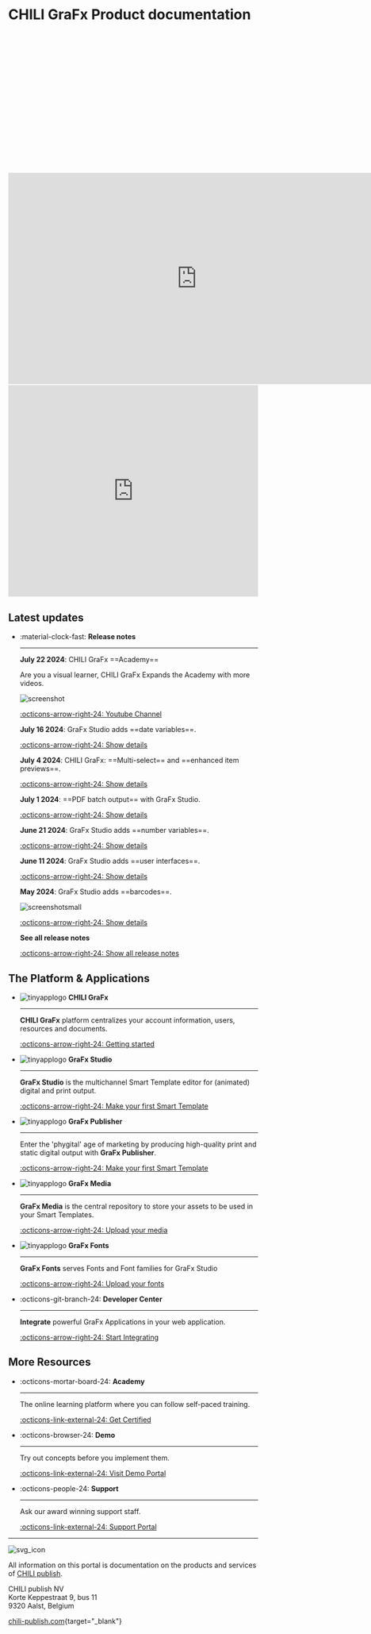 # CHILI GraFx Product documentation

<script src="https://fast.wistia.com/embed/medias/ynvyz51p7b.jsonp" async></script><script src="https://fast.wistia.com/assets/external/E-v1.js" async></script><div class="wistia_responsive_padding" style="padding:56.25% 0 0 0;position:relative;"><div class="wistia_responsive_wrapper" style="height:100%;left:0;position:absolute;top:0;width:100%;"><div class="wistia_embed wistia_async_ynvyz51p7b seo=false videoFoam=true" style="height:100%;position:relative;width:100%">&nbsp;</div></div></div>

<iframe width="760" height="426" src="https://www.youtube.com/embed/IOWiRYyc4P8?controls=0&mute=1&showinfo=0&rel=0&autoplay=1&loop=0&playlist=IOWiRYyc4P8" allow="autoplay" title="CHILI GraFx Product documentation" frameborder="0" allow="accelerometer; autoplay; clipboard-write; encrypted-media; gyroscope; picture-in-picture; web-share" referrerpolicy="strict-origin-when-cross-origin" allowfullscreen></iframe>

<div style="width: 100%; height: 426px; float: none; clear: both; margin: 2px auto;">
  <embed
    src="https://www.youtube.com/embed/IOWiRYyc4P8?controls=0&mute=1&showinfo=0&rel=0&autoplay=1&loop=0&playlist=IOWiRYyc4P8"
    wmode="transparent"
    type="video/mp4"
    width="100%" height="100%"
    allow="autoplay; encrypted-media; picture-in-picture"
    allowfullscreen
    title="CHILI GraFx"
  >
</div>

## Latest updates

<div class="grid cards" markdown>

-   :material-clock-fast: __Release notes__

    ---

    **July 22 2024**: CHILI GraFx ==Academy==
    
    Are you a visual learner, CHILI GraFx Expands the Academy with more videos.
    
    ![screenshot](academy01.png)
    
    [:octicons-arrow-right-24: Youtube Channel](https://www.youtube.com/playlist?list=PLLHtQ1R6R-B9G1zgsqkKDgQWd03PP2cxF)


    **July 16 2024**: GraFx Studio adds ==date variables==.
    
    [:octicons-arrow-right-24: Show details](/release-notes/2024/07/16/grafx-studio-adds-date-variables/)


    **July 4 2024**: CHILI GraFx: ==Multi-select== and ==enhanced item previews==.
    
    [:octicons-arrow-right-24: Show details](/release-notes/2024/07/04/chili-grafx/)


    **July 1 2024**: ==PDF batch output== with GraFx Studio.
    
    [:octicons-arrow-right-24: Show details](/release-notes/2024/07/01/pdf-batch-output-with-grafx-studio/)


    **June 21 2024**: GraFx Studio adds ==number variables==.
    
    [:octicons-arrow-right-24: Show details](/release-notes/2024/06/21/grafx-studio-adds-number-variables/)


    **June 11 2024**: GraFx Studio adds ==user interfaces==.
    
    [:octicons-arrow-right-24: Show details](/release-notes/2024/06/11/grafx-studio-updates/)


    **May 2024**: GraFx Studio adds ==barcodes==.
    
    ![screenshotsmall](/release-notes/releasenotesassets/barcodedocs.png)

    [:octicons-arrow-right-24: Show details](/release-notes/2024/05/06/grafx-studio-adds-support-for-qr-and-barcodes/)

    **See all release notes**

    [:octicons-arrow-right-24: Show all release notes](/release-notes/)
    
</div>


## The Platform & Applications

<div class="grid cards" markdown>

-   ![tinyapplogo](/assets/CHILI_LOGOS_OK-02.svg) __CHILI GraFx__

    ---

    **CHILI GraFx** platform centralizes your account information, users, resources and documents.

    [:octicons-arrow-right-24: Getting started](/CHILI-GraFx/admin/)

-   ![tinyapplogo](/assets/CHILI_LOGOS_OK-10.svg) __GraFx Studio__

    ---

    **GraFx Studio** is the multichannel Smart Template editor for (animated) digital and print output.

    [:octicons-arrow-right-24: Make your first Smart Template](/GraFx-Studio/guides/hello-world/)

-   ![tinyapplogo](/assets/CHILI_LOGOS_OK-21.svg) __GraFx Publisher__

    ---

    Enter the 'phygital' age of marketing by producing high-quality print and static digital output with **GraFx Publisher**.
    
    [:octicons-arrow-right-24: Make your first Smart Template](/GraFx-Publisher/guides/hello-world/)

-   ![tinyapplogo](/assets/CHILI_LOGOS_OK-12.svg) __GraFx Media__

    ---

    **GraFx Media** is the central repository to store your assets to be used in your Smart Templates.
    
    [:octicons-arrow-right-24: Upload your media](/GraFx-Media/guides/upload-media/)

-   ![tinyapplogo](/assets/CHILI_LOGOS_OK-08.svg) __GraFx Fonts__

    ---

    **GraFx Fonts** serves Fonts and Font families for GraFx Studio
    
    [:octicons-arrow-right-24: Upload your fonts](/GraFx-Fonts/guides/upload-fonts/)

-   :octicons-git-branch-24: __Developer Center__

    ---

    **Integrate** powerful GraFx Applications in your web application.
    
    [:octicons-arrow-right-24: Start Integrating](/GraFx-Developers/)

</div>

## More Resources

<div class="grid cards" markdown>

-   :octicons-mortar-board-24: __Academy__

    ---

    The online learning platform where you can follow self-paced training.

    [:octicons-link-external-24: Get Certified](https://product.chili-publish.academy/)

-   :octicons-browser-24: __Demo__

    ---

    Try out concepts before you implement them.

    [:octicons-link-external-24: Visit Demo Portal](https://demoportal.thebigspicy.com/scenarios)

-   :octicons-people-24: __Support__

    ---

    Ask our award winning support staff.

    [:octicons-link-external-24: Support Portal](https://mysupport.chili-publish.com/)

</div>

---

![svg_icon](/assets/CHILI_LOGOS_OK-01.svg)

All information on this portal is documentation on the products and services of [CHILI publish](https://www.chili-publish.com/contact-sales/).

CHILI publish NV<br/>
Korte Keppestraat 9, bus 11<br/>
9320 Aalst, Belgium

[chili-publish.com](https://www.chili-publish.com/){target="_blank"}
